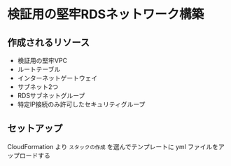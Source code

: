 # 検証用の堅牢RDSネットワーク構築

## 作成されるリソース

- 検証用の堅牢VPC
- ルートテーブル
- インターネットゲートウェイ
- サブネット2つ
- RDSサブネットグループ
- 特定IP接続のみ許可したセキュリティグループ

## セットアップ

CloudFormation より `スタックの作成` を選んでテンプレートに yml ファイルをアップロードする
